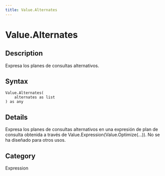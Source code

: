 ```yaml
---
title: Value.Alternates
---
```


# Value.Alternates


## Description

Expresa los planes de consultas alternativos.


## Syntax

```powerquery
Value.Alternates(
    alternates as list
) as any
```


## Details

Expresa los planes de consultas alternativos en una expresión de plan de consulta obtenida a través de Value.Expression(Value.Optimize(...)). No se ha diseñado para otros usos.



## Category
Expression

